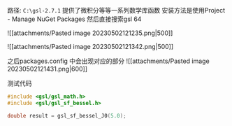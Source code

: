 路径: `C:\gsl-2.7.1`
提供了微积分等等一系列数学库函数
安装方法是使用Project - Manage NuGet Packages 
然后直接搜索gsl 64

![[attachments/Pasted image 20230502121235.png|500]]

![[attachments/Pasted image 20230502121342.png|500]]

之后packages.config 中会出现对应的部分
![[attachments/Pasted image 20230502121431.png|600]]

测试代码
```cpp 
#include <gsl/gsl_math.h>
#include <gsl/gsl_sf_bessel.h>

double result = gsl_sf_bessel_J0(5.0);
```
